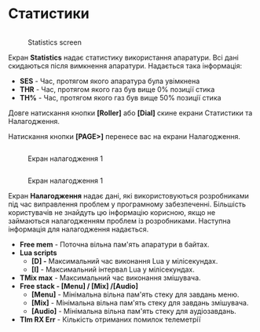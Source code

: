 # Статистики

<figure><img src="../../.gitbook/assets/bwstats.png" alt=""><figcaption><p>Statistics screen</p></figcaption></figure>

Екран **Statistics** надає статистику використання апаратури. Всі дані скидаються після вимкнення апаратури. Надається така інформація:

* **SES** - Час, протягом якого апаратура була увімкнена
* **THR** - Час, протягом якого газ був вище 0% позиції стика
* **TH%** - Час, протягом якого газ був вище 50% позиції стика

Довге натискання кнопки **\[Roller]** або **\[Dial]** скине екрани Статистики та Налагодження.

Натискання кнопки **\[PAGE>]** перенесе вас на екрани Налагодження.

<div>

<figure><img src="../../.gitbook/assets/bwdebug.png" alt=""><figcaption><p>Екран налагодження 1</p></figcaption></figure>

 

<figure><img src="../../.gitbook/assets/bwdebug2.png" alt=""><figcaption><p>Екран налагодження 1</p></figcaption></figure>

</div>

Екран **Налагодження** надає дані, які використовуються розробниками під час виправлення проблем у програмному забезпеченні. Більшість користувачів не знайдуть цю інформацію корисною, якщо не займаються налагодженням проблем із розробниками. Наступна інформація для налагодження надається.


* **Free mem** - Поточна вільна пам'ять апаратури в байтах.
* **Lua scripts**&#x20;
  * **\[D] -** Максимальний час виконання Lua у мілісекундах.
  * **\[I]** - Максимальний інтервал Lua у мілісекундах.
* **TMix max** - Максимальний час виконання змішувача.
* **Free stack - \[Menu] / \[Mix] /\[Audio]**&#x20;
  * **\[Menu]** - Мінімальна вільна пам'ять стеку для завдань меню.
  * **\[Mix]** - Мінімальна вільна пам'ять стеку для завдань змішувача.
  * **\[Audio]** - Мінімальна вільна пам'ять стеку для аудіозавдань.
* **Tlm RX Err** - Кількість отриманих помилок телеметрії

